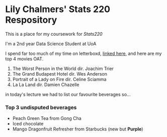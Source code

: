 # Lily Chalmers' Stats 220 Respository
This is a place for my coursework for *Stats220* 

I'm a 2nd year Data Science Student at UoA

I spend far too much of my time on letterboxd, [linked here](https://letterboxd.com/lgchalmers/), and here are my top 4 movies OAT.

1. The Worst Person in the World dir. Joachim Trier
2. The Grand Budapest Hotel dir. Wes Anderson
3. Portrait of a Lady on Fire dir. Celine Sciamma
4. La La Land dir. Damien Chazelle

in today's lecture we had to list our favourite beverages so...
### Top 3 undisputed beverages
* Peach Green Tea from Gong Cha
* Iced chocolate
* Mango Dragonfruit Refresher from Starbucks (new but **Purple**)
